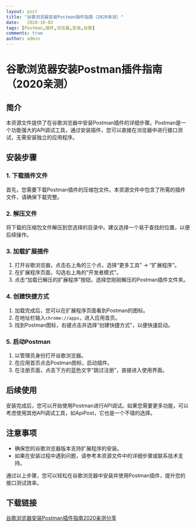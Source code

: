 ```yaml
---
layout: post
title: "谷歌浏览器安装Postman插件指南（2020亲测）"
date:   2020-10-02
tags: [Postman,插件,浏览器,安装,谷歌]
comments: true
author: admin
---
```

# 谷歌浏览器安装Postman插件指南（2020亲测）

## 简介
本资源文件提供了在谷歌浏览器中安装Postman插件的详细步骤。Postman是一个功能强大的API调试工具，通过安装插件，您可以直接在浏览器中进行接口测试，无需安装独立的应用程序。

## 安装步骤

### 1. 下载插件文件
首先，您需要下载Postman插件的压缩包文件。本资源文件中包含了所需的插件文件，请确保下载完整。

### 2. 解压文件
将下载的压缩包文件解压到您选择的目录中。建议选择一个易于查找的位置，以便后续操作。

### 3. 加载扩展插件
1. 打开谷歌浏览器，点击右上角的三个点，选择“更多工具” -> “扩展程序”。
2. 在扩展程序页面，勾选右上角的“开发者模式”。
3. 点击“加载已解压的扩展程序”按钮，选择您刚刚解压的Postman插件文件夹。

### 4. 创建快捷方式
1. 加载完成后，您可以在扩展程序页面看到Postman的图标。
2. 在地址栏输入`chrome://apps`，进入应用首页。
3. 找到Postman图标，右键点击并选择“创建快捷方式”，以便快速启动。

### 5. 启动Postman
1. 以管理员身份打开谷歌浏览器。
2. 在应用首页点击Postman图标，启动插件。
3. 在注册页面，点击下方的蓝色文字“跳过注册”，直接进入使用界面。

## 后续使用
安装完成后，您可以开始使用Postman进行API调试。如果您需要更多功能，可以考虑使用其他API调试工具，如ApiPost，它也是一个不错的选择。

## 注意事项
- 确保您的谷歌浏览器版本支持扩展程序的安装。
- 如果在安装过程中遇到问题，请参考本资源文件中的详细步骤或联系技术支持。

通过以上步骤，您可以轻松在谷歌浏览器中安装并使用Postman插件，提升您的接口测试效率。

## 下载链接

[谷歌浏览器安装Postman插件指南2020亲测分享](https://pan.quark.cn/s/3a65bd51632f)